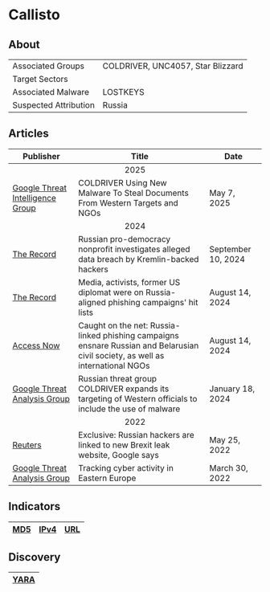 <h1>Callisto</h1>

<h2>About</h2>
<table>
  <tr>
    <td>Associated Groups</td>
    <td>COLDRIVER, UNC4057, Star Blizzard</td>
  </tr>
  <tr>
    <td>Target Sectors</td>
    <td></td>
  </tr>
  <tr>
    <td>Associated Malware</td>
    <td>LOSTKEYS</td>
  </tr>
  <tr>
    <td>Suspected Attribution</td>
    <td>Russia</td>
  </tr>
</table>

<h2>Articles</h2>
<table>
  <thead>
    <tr>
      <th>Publisher</th>
      <th>Title</th>
      <th>Date</th>
    </tr>
  </thead>
  <tbody>
    <tr>
      <td colspan="100" align="center">2025</td>
    </tr>
    <tr>
      <td>
        <a href="https://cloud.google.com/blog/topics/threat-intelligence/coldriver-steal-documents-western-targets-ngos/">Google Threat Intelligence Group</a>
      </td>
      <td>COLDRIVER Using New Malware To Steal Documents From Western Targets and NGOs</td>
      <td>May 7, 2025</td>
    </tr>
    <tr>
      <td colspan="100" align="center">2024</td>
    </tr>
    <tr>
      <td>
        <a href="https://therecord.media/free-russia-foundation-data-breach">The Record</a>
      </td>
      <td>Russian pro-democracy nonprofit investigates alleged data breach by Kremlin-backed hackers</td>
      <td>September 10, 2024</td>
    </tr>
    <tr>
      <td>
        <a href="https://therecord.media/phishing-campaigns-eastern-europe-coldriver-coldwastrel">The Record</a>
      </td>
      <td>Media, activists, former US diplomat were on Russia-aligned phishing campaigns' hit lists</td>
      <td>August 14, 2024</td>
    </tr>
    <tr>
      <td>
        <a href="https://www.accessnow.org/russian-phishing-campaigns/">Access Now</a>
      </td>
      <td>Caught on the net: Russia-linked phishing campaigns ensnare Russian and Belarusian civil society, as well as international NGOs</td>
      <td>August 14, 2024</td>
    </tr>
    <tr>
      <td>
        <a href="https://blog.google/threat-analysis-group/google-tag-coldriver-russian-phishing-malware/">Google Threat Analysis Group</a>
      </td>
      <td>Russian threat group COLDRIVER expands its targeting of Western officials to include the use of malware</td>
      <td>January 18, 2024</td>
    </tr>
    <tr>
      <td colspan="100" align="center">2022</td>
    </tr>
    <tr>
      <td>
        <a href="https://www.reuters.com/technology/exclusive-russian-hackers-are-linked-new-brexit-leak-website-google-says-2022-05-25/">Reuters</a>
      </td>
      <td>Exclusive: Russian hackers are linked to new Brexit leak website, Google says</td>
      <td>May 25, 2022</td>
    </tr>
    <tr>
      <td>
        <a href="https://blog.google/threat-analysis-group/tracking-cyber-activity-eastern-europe/">Google Threat Analysis Group</a>
      </td>
      <td>Tracking cyber activity in Eastern Europe</td>
      <td>March 30, 2022</td>
    </tr>
  </tbody>
</table>


<h2>Indicators</h2>
<table>
  <thead>
    <tr>
      <th>
        <a href="https://github.com/PudgyDragon/Threat-Intel/blob/main/All/Callisto/samples.md5">MD5</a>
      </th>
      <th>
        <a href="https://github.com/PudgyDragon/Threat-Intel/blob/main/All/Callisto/IPv4.txt">IPv4</a>
      </th>
      <th>
        <a href="https://github.com/PudgyDragon/Threat-Intel/blob/main/All/Callisto/url.txt">URL</a>
      </th>
    </tr>
  </thead>
</table>


<h2>Discovery</h2>
<table>
  <thead>
    <tr>
      <th>
        <a href="https://github.com/PudgyDragon/Threat-Intel/blob/main/All/Callisto/rules.yara">YARA</a>
      </th>
    </tr>
  </thead>
</table>
